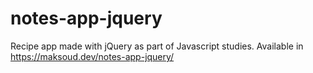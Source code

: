 # notes-app-jquery
Recipe app made with jQuery as part of Javascript studies.  Available in https://maksoud.dev/notes-app-jquery/
